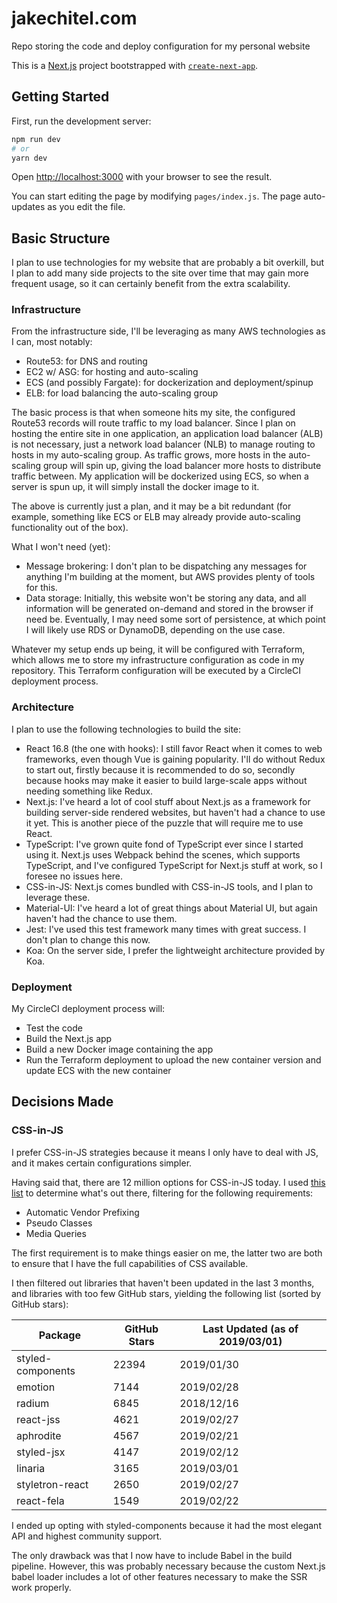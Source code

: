 # jakechitel.com

Repo storing the code and deploy configuration for my personal website

This is a [Next.js](https://nextjs.org/) project bootstrapped with [`create-next-app`](https://github.com/vercel/next.js/tree/canary/packages/create-next-app).

## Getting Started

First, run the development server:

```bash
npm run dev
# or
yarn dev
```

Open [http://localhost:3000](http://localhost:3000) with your browser to see the result.

You can start editing the page by modifying `pages/index.js`. The page auto-updates as you edit the file.

## Basic Structure

I plan to use technologies for my website that are probably a bit overkill, but I plan to add many side projects to the site over time that may gain more frequent usage, so it can certainly benefit from the extra scalability.

### Infrastructure

From the infrastructure side, I'll be leveraging as many AWS technologies as I can, most notably:

* Route53: for DNS and routing
* EC2 w/ ASG: for hosting and auto-scaling
* ECS (and possibly Fargate): for dockerization and deployment/spinup
* ELB: for load balancing the auto-scaling group

The basic process is that when someone hits my site, the configured Route53 records will route traffic to my load balancer. Since I plan on hosting the entire site in one application, an application load balancer (ALB) is not necessary, just a network load balancer (NLB) to manage routing to hosts in my auto-scaling group. As traffic grows, more hosts in the auto-scaling group will spin up, giving the load balancer more hosts to distribute traffic between. My application will be dockerized using ECS, so when a server is spun up, it will simply install the docker image to it.

The above is currently just a plan, and it may be a bit redundant (for example, something like ECS or ELB may already provide auto-scaling functionality out of the box).

What I won't need (yet):
* Message brokering: I don't plan to be dispatching any messages for anything I'm building at the moment, but AWS provides plenty of tools for this.
* Data storage: Initially, this website won't be storing any data, and all information will be generated on-demand and stored in the browser if need be. Eventually, I may need some sort of persistence, at which point I will likely use RDS or DynamoDB, depending on the use case.

Whatever my setup ends up being, it will be configured with Terraform, which allows me to store my infrastructure configuration as code in my repository. This Terraform configuration will be executed by a CircleCI deployment process.

### Architecture

I plan to use the following technologies to build the site:

* React 16.8 (the one with hooks): I still favor React when it comes to web frameworks, even though Vue is gaining popularity. I'll do without Redux to start out, firstly because it is recommended to do so, secondly because hooks may make it easier to build large-scale apps without needing something like Redux.
* Next.js: I've heard a lot of cool stuff about Next.js as a framework for building server-side rendered websites, but haven't had a chance to use it yet. This is another piece of the puzzle that will require me to use React.
* TypeScript: I've grown quite fond of TypeScript ever since I started using it. Next.js uses Webpack behind the scenes, which supports TypeScript, and I've configured TypeScript for Next.js stuff at work, so I foresee no issues here.
* CSS-in-JS: Next.js comes bundled with CSS-in-JS tools, and I plan to leverage these.
* Material-UI: I've heard a lot of great things about Material UI, but again haven't had the chance to use them.
* Jest: I've used this test framework many times with great success. I don't plan to change this now.
* Koa: On the server side, I prefer the lightweight architecture provided by Koa.

### Deployment

My CircleCI deployment process will:
* Test the code
* Build the Next.js app
* Build a new Docker image containing the app
* Run the Terraform deployment to upload the new container version and update ECS with the new container

## Decisions Made

### CSS-in-JS

I prefer CSS-in-JS strategies because it means I only have to deal with JS, and it makes certain configurations simpler.

Having said that, there are 12 million options for CSS-in-JS today. I used [this list](http://michelebertoli.github.io/css-in-js/) to determine what's out there, filtering for the following requirements:
* Automatic Vendor Prefixing
* Pseudo Classes
* Media Queries

The first requirement is to make things easier on me, the latter two are both to ensure that I have the full capabilities of CSS available.

I then filtered out libraries that haven't been updated in the last 3 months, and libraries with too few GitHub stars, yielding the following list (sorted by GitHub stars):

Package | GitHub Stars | Last Updated (as of 2019/03/01)
--|--|--
styled-components | 22394 | 2019/01/30
emotion | 7144 | 2019/02/28
radium | 6845 | 2018/12/16
react-jss | 4621 | 2019/02/27
aphrodite | 4567 | 2019/02/21
styled-jsx | 4147 | 2019/02/12
linaria | 3165 | 2019/03/01
styletron-react | 2650 | 2019/02/27
react-fela | 1549 | 2019/02/22

I ended up opting with styled-components because it had the most elegant API and highest community support.

The only drawback was that I now have to include Babel in the build pipeline. However, this was probably necessary because the custom Next.js babel loader includes a lot of other features necessary to make the SSR  work properly.

